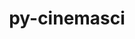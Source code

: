 ---
title: "py-cinemasci"
layout: cache
categories: [package, v0.18.1]
meta: {"versions": ["1.3"], "compilers": ["gcc@=7.5.0"], "oss": ["ubuntu18.04"], "platforms": ["linux"], "targets": ["x86_64"], "stacks": ["data-vis-sdk", "root"], "num_specs": 1, "num_specs_by_stack": {"data-vis-sdk": 1, "root": 1}}
spec_details: [{"hash": "ioiobmrdpnaelhbjdzrs4jsstdpujtte", "compiler": "gcc@=7.5.0", "versions": ["1.3"], "os": "ubuntu18.04", "platform": "linux", "target": "x86_64", "variants": ["+mpi"], "stacks": ["data-vis-sdk", "root"], "size": "-", "tarball": "https://binaries.spack.io/releases/v0.18.1/build_cache/linux-ubuntu18.04-x86_64/gcc-7.5.0/py-cinemasci-1.3/linux-ubuntu18.04-x86_64-gcc-7.5.0-py-cinemasci-1.3-ioiobmrdpnaelhbjdzrs4jsstdpujtte.spack"}]
---